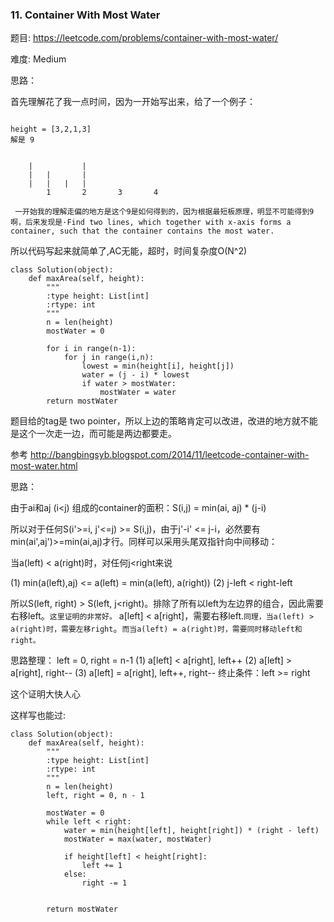 ### 11. Container With Most Water



题目:
<https://leetcode.com/problems/container-with-most-water/>


难度:
Medium

思路：


首先理解花了我一点时间，因为一开始写出来，给了一个例子：

```

height = [3,2,1,3]
解是 9


	|			|
	|	|		|
	|	|	|	|
        1       2       3       4
    
 一开始我的理解走偏的地方是这个9是如何得到的，因为根据最短板原理，明显不可能得到9啊，后来发现是·Find two lines, which together with x-axis forms a container, such that the container contains the most water.
```

所以代码写起来就简单了,AC无能，超时，时间复杂度O(N^2)


```
class Solution(object):
    def maxArea(self, height):
        """
        :type height: List[int]
        :rtype: int
        """
        n = len(height)
        mostWater = 0

        for i in range(n-1):
        	for j in range(i,n):
        		lowest = min(height[i], height[j])
        		water = (j - i) * lowest
        		if water > mostWater:
        			mostWater = water
        return mostWater

```

题目给的tag是 two pointer，所以上边的策略肯定可以改进，改进的地方就不能是这个一次走一边，而可能是两边都要走。



参考 <http://bangbingsyb.blogspot.com/2014/11/leetcode-container-with-most-water.html>


思路：

由于ai和aj (i<j) 组成的container的面积：S(i,j) = min(ai, aj) * (j-i)

所以对于任何S(i'>=i, j'<=j) >= S(i,j)，由于j'-i' <= j-i，必然要有min(ai',aj')>=min(ai,aj)才行。同样可以采用头尾双指针向中间移动：

当a(left) < a(right)时，对任何j<right来说

(1) min(a(left),aj) <= a(left) = min(a(left), a(right))
(2) j-left < right-left

所以S(left, right) > S(left, j<right)。排除了所有以left为左边界的组合，因此需要右移left。`这里证明的非常好。` a[left] < a[right]，需要右移left.`同理，当a(left) > a(right)时，需要左移right`。`而当a(left) = a(right)时，需要同时移动left和right。`

思路整理：
left = 0, right = n-1
(1) a[left] < a[right], left++
(2) a[left] > a[right], right--
(3) a[left] = a[right], left++, right--
终止条件：left >= right

这个证明大快人心


这样写也能过:


```
class Solution(object):
    def maxArea(self, height):
        """
        :type height: List[int]
        :rtype: int
        """
        n = len(height)
        left, right = 0, n - 1

        mostWater = 0
        while left < right:
        	water = min(height[left], height[right]) * (right - left)
        	mostWater = max(water, mostWater)

        	if height[left] < height[right]:
        		left += 1
        	else:
        		right -= 1


        return mostWater
```

